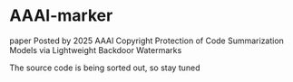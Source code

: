 # AAAI-marker
paper Posted by 2025 AAAI Copyright Protection of Code Summarization Models via Lightweight Backdoor Watermarks 

The source code is being sorted out, so stay tuned
